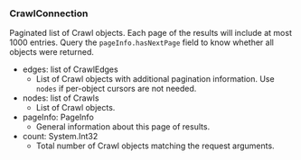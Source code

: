 ### CrawlConnection
Paginated list of Crawl objects. Each page of the results will include at most 1000 entries. Query the `pageInfo.hasNextPage` field to know whether all objects were returned.

- edges: list of CrawlEdges
  - List of Crawl objects with additional pagination information. Use `nodes` if per-object cursors are not needed.
- nodes: list of Crawls
  - List of Crawl objects.
- pageInfo: PageInfo
  - General information about this page of results.
- count: System.Int32
  - Total number of Crawl objects matching the request arguments.
